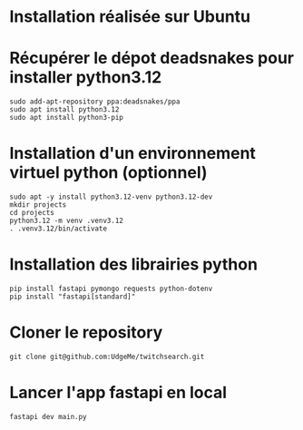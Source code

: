 # Installation réalisée sur Ubuntu


# Récupérer le dépot deadsnakes pour installer python3.12
```
sudo add-apt-repository ppa:deadsnakes/ppa
sudo apt install python3.12
sudo apt install python3-pip
```

# Installation d'un environnement virtuel python (optionnel)
```
sudo apt -y install python3.12-venv python3.12-dev
mkdir projects
cd projects
python3.12 -m venv .venv3.12
. .venv3.12/bin/activate
```

# Installation des librairies python
```
pip install fastapi pymongo requests python-dotenv
pip install "fastapi[standard]"
```

# Cloner le repository
```
git clone git@github.com:UdgeMe/twitchsearch.git
```

# Lancer l'app fastapi en local
```
fastapi dev main.py
```